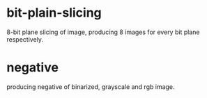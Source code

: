 # bit-plain-slicing
  8-bit plane slicing of image, producing 8 images for every bit plane respectively.
  
# negative
  producing negative of binarized, grayscale and rgb image.
